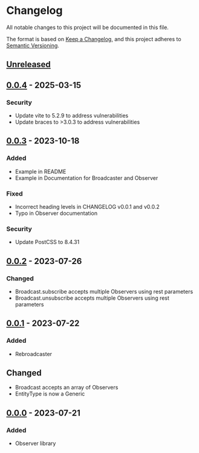 # Changelog

All notable changes to this project will be documented in this file.

The format is based on [Keep a Changelog](https://keepachangelog.com/en/1.0.0/),
and this project adheres to [Semantic Versioning](https://semver.org/spec/v2.0.0.html).

## [Unreleased]

## [0.0.4] - 2025-03-15

### Security

- Update vite to 5.2.9 to address vulnerabilities
- Update braces to >3.0.3 to address vulnerabilities

## [0.0.3] - 2023-10-18

### Added

- Example in README
- Example in Documentation for Broadcaster and Observer

### Fixed

- Incorrect heading levels in CHANGELOG v0.0.1 and v0.0.2
- Typo in Observer documentation

### Security

- Update PostCSS to 8.4.31

## [0.0.2] - 2023-07-26

### Changed

- Broadcast.subscribe accepts multiple Observers using rest parameters
- Broadcast.unsubscribe accepts multiple Observers using rest parameters

## [0.0.1] - 2023-07-22

### Added

- Rebroadcaster

## Changed

- Broadcast accepts an array of Observers
- EntityType is now a Generic

## [0.0.0] - 2023-07-21

### Added

- Observer library

[unreleased]: https://github.com/taylorhmorris/observer/compare/v0.0.4...HEAD
[0.0.4]: https://github.com/taylorhmorris/observer/compare/v0.0.3...v0.0.4
[0.0.3]: https://github.com/taylorhmorris/observer/compare/v0.0.2...v0.0.3
[0.0.2]: https://github.com/taylorhmorris/observer/compare/v0.0.1...v0.0.2
[0.0.1]: https://github.com/taylorhmorris/observer/compare/v0.0.0...v0.0.1
[0.0.0]: https://github.com/taylorhmorris/observer/releases/tag/v0.0.0
